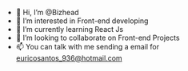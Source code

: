 - 👋 Hi, I’m @Bizhead
- 👀 I’m interested in Front-end developing
- 🌱 I’m currently learning React Js
- 💞️ I’m looking to collaborate on Front-end Projects
- 📫 You can talk with me sending a email for euricosantos_936@hotmail.com

<!---
Bizhead/Bizhead is a ✨ special ✨ repository because its `README.md` (this file) appears on your GitHub profile.
You can click the Preview link to take a look at your changes.
--->
